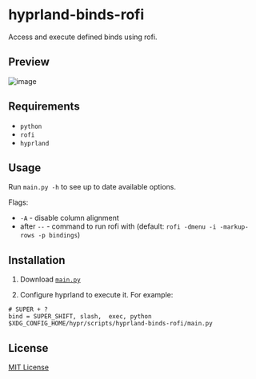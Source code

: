 # hyprland-binds-rofi

Access and execute defined binds using rofi.

## Preview

![image](https://github.com/user-attachments/assets/689ca6c6-1ece-447a-a2c3-2e7d2e2b2d4b)

## Requirements

- `python`
- `rofi`
- `hyprland`

## Usage

Run `main.py -h` to see up to date available options.

Flags:

- `-A` - disable column alignment
- after `--` - command to run rofi with (default: `rofi -dmenu -i -markup-rows -p bindings`)

## Installation

1. Download [`main.py`](./main.py)

2. Configure hyprland to execute it. For example:

```
# SUPER + ?
bind = SUPER_SHIFT, slash,  exec, python $XDG_CONFIG_HOME/hypr/scripts/hyprland-binds-rofi/main.py
```

## License

[MIT License](./LICENSE)
